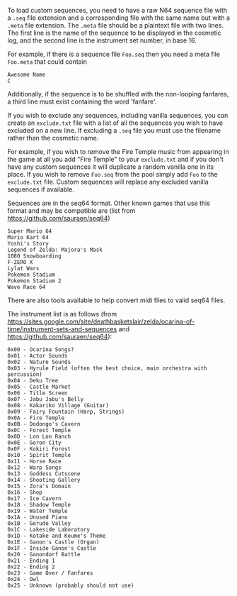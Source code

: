 To load custom sequences, you need to have a raw N64 sequence file with a `.seq` file extension and a corresponding file with the same name but with a `.meta` file extension. The `.meta` file should be a plaintext file with two lines. The first line is the name of the sequence to be displayed in the cosmetic log, and the second line is the instrument set number, in base 16.

For example, if there is a sequence file `Foo.seq` then you need a meta file `Foo.meta` that could contain
```
Awesome Name
C
```

Additionally, if the sequence is to be shuffled with the non-looping fanfares, a third line must exist containing the word 'fanfare'.

If you wish to exclude any sequences, including vanilla sequences, you can create an `exclude.txt` file with a list of all the sequences you wish to have excluded on a new line. If excluding a `.seq` file you must use the filename rather than the cosmetic name.

For example, if you wish to remove the Fire Temple music from appearing in the game at all you add "Fire Temple" to your `exclude.txt` and if you don't have any custom sequences it will duplicate a random vanilla one in its place. If you wish to remove `Foo.seq` from the pool simply add `Foo` to the `exclude.txt` file. Custom sequences will replace any excluded vanilla sequences if available.

Sequences are in the seq64 format. Other known games that use this format and may be compatible are (list from https://github.com/sauraen/seq64)
```
Super Mario 64
Mario Kart 64
Yoshi's Story
Legend of Zelda: Majora's Mask
1080 Snowboarding
F-ZERO X
Lylat Wars
Pokemon Stadium
Pokemon Stadium 2
Wave Race 64
```

There are also tools available to help convert midi files to valid seq64 files.

The instrument list is as follows (from https://sites.google.com/site/deathbasketslair/zelda/ocarina-of-time/instrument-sets-and-sequences and https://github.com/sauraen/seq64):
```
0x00 - Ocarina Songs?
0x01 - Actor Sounds
0x02 - Nature Sounds
0x03 - Hyrule Field (often the best choice, main orchestra with percussion)
0x04 - Deku Tree
0x05 - Castle Market
0x06 - Title Screen
0x07 - Jabu Jabu's Belly
0x08 - Kakariko Village (Guitar)
0x09 - Fairy Fountain (Harp, Strings)
0x0A - Fire Temple
0x0B - Dodongo's Cavern
0x0C - Forest Temple
0x0D - Lon Lon Ranch
0x0E - Goron City
0x0F - Kokiri Forest
0x10 - Spirit Temple
0x11 - Horse Race
0x12 - Warp Songs
0x13 - Goddess Cutscene
0x14 - Shooting Gallery
0x15 - Zora's Domain
0x16 - Shop
0x17 - Ice Cavern
0x18 - Shadow Temple
0x19 - Water Temple
0x1A - Unused Piano
0x1B - Gerudo Valley
0x1C - Lakeside Laboratory
0x1D - Kotake and Koume's Theme
0x1E - Ganon's Castle (Organ)
0x1F - Inside Ganon's Castle
0x20 - Ganondorf Battle
0x21 - Ending 1
0x22 - Ending 2
0x23 - Game Over / Fanfares
0x24 - Owl
0x25 - Unknown (probably should not use)
```
